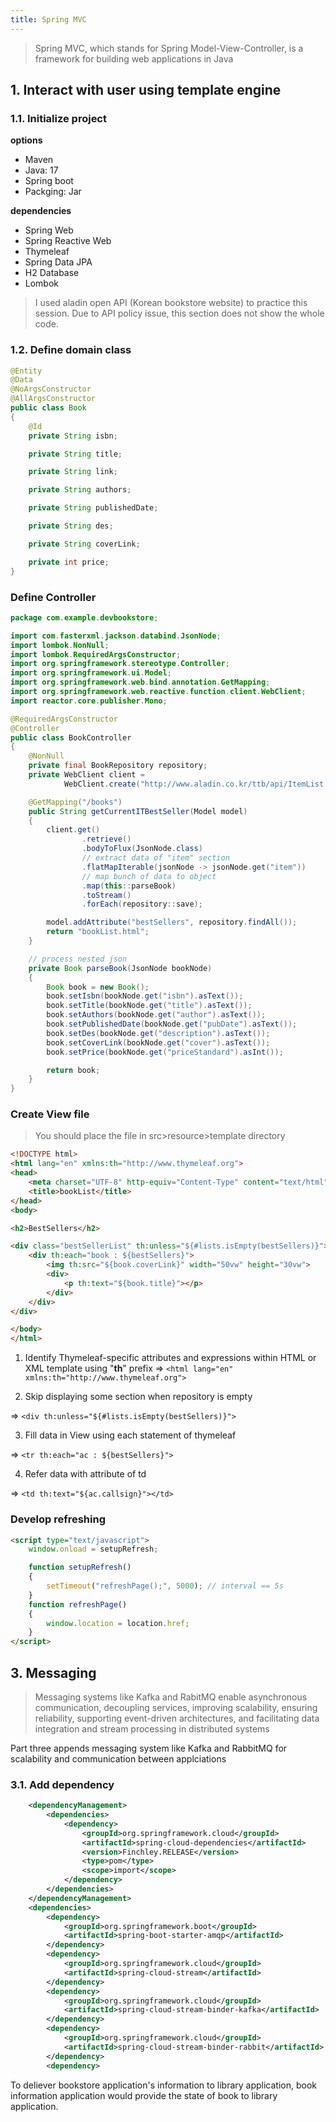 ```yaml
---
title: Spring MVC
---
```


> Spring MVC, which stands for Spring Model-View-Controller, is a framework for building web applications in Java

## 1. Interact with user using template engine

### 1.1. Initialize project

**options**
- Maven
- Java: 17
- Spring boot
- Packging: Jar

**dependencies**
- Spring Web
- Spring Reactive Web
- Thymeleaf
- Spring Data JPA
- H2 Database
- Lombok

> I used aladin open API (Korean bookstore website) to practice this session. Due to API policy issue, this section does not show the whole code.

### 1.2. Define domain class

```java
@Entity
@Data
@NoArgsConstructor
@AllArgsConstructor
public class Book
{
    @Id
    private String isbn;

    private String title;

    private String link;

    private String authors;

    private String publishedDate;

    private String des;

    private String coverLink;

    private int price;
}
```

### Define Controller

```java
package com.example.devbookstore;

import com.fasterxml.jackson.databind.JsonNode;
import lombok.NonNull;
import lombok.RequiredArgsConstructor;
import org.springframework.stereotype.Controller;
import org.springframework.ui.Model;
import org.springframework.web.bind.annotation.GetMapping;
import org.springframework.web.reactive.function.client.WebClient;
import reactor.core.publisher.Mono;

@RequiredArgsConstructor
@Controller
public class BookController
{
    @NonNull
    private final BookRepository repository;
    private WebClient client =
            WebClient.create("http://www.aladin.co.kr/ttb/api/ItemList.aspx?ttbkey=ttbnsj67611232001&QueryType=ItemNewAll&MaxResults=10&start=1&SearchTarget=Book&output=JS&Version=20131101&CategoryId=351");

    @GetMapping("/books")
    public String getCurrentITBestSeller(Model model)
    {
        client.get()
                .retrieve()
                .bodyToFlux(JsonNode.class)
                // extract data of "item" section
                .flatMapIterable(jsonNode -> jsonNode.get("item"))
                // map bunch of data to object
                .map(this::parseBook)
                .toStream()
                .forEach(repository::save);

        model.addAttribute("bestSellers", repository.findAll());
        return "bookList.html";
    }

    // process nested json
    private Book parseBook(JsonNode bookNode)
    {
        Book book = new Book();
        book.setIsbn(bookNode.get("isbn").asText());
        book.setTitle(bookNode.get("title").asText());
        book.setAuthors(bookNode.get("author").asText());
        book.setPublishedDate(bookNode.get("pubDate").asText());
        book.setDes(bookNode.get("description").asText());
        book.setCoverLink(bookNode.get("cover").asText());
        book.setPrice(bookNode.get("priceStandard").asInt());

        return book;
    }
}
```

### Create View file

> You should place the file in src>resource>template directory

```html
<!DOCTYPE html>
<html lang="en" xmlns:th="http://www.thymeleaf.org">
<head>
    <meta charset="UTF-8" http-equiv="Content-Type" content="text/html" />
    <title>bookList</title>
</head>
<body>

<h2>BestSellers</h2>

<div class="bestSellerList" th:unless="${#lists.isEmpty(bestSellers)}">
    <div th:each="book : ${bestSellers}">
        <img th:src="${book.coverLink}" width="50vw" height="30vw">
        <div>
            <p th:text="${book.title}"></p>
        </div>
    </div>
</div>

</body>
</html>
```

1. Identify Thymeleaf-specific attributes and expressions within HTML or XML template using "**th**" prefix
=> ```<html lang="en" xmlns:th="http://www.thymeleaf.org">```

2. Skip displaying some section when repository is empty

=> ```<div th:unless="${#lists.isEmpty(bestSellers)}">```

3. Fill data in View using each statement of thymeleaf

=> ```<tr th:each="ac : ${bestSellers}">```

4. Refer data with attribute of td

=> ```<td th:text="${ac.callsign}"></td>```

### Develop refreshing

```html
<script type="text/javascript">
    window.onload = setupRefresh;

    function setupRefresh()
    {
        setTimeout("refreshPage();", 5000); // interval == 5s
    }
    function refreshPage()
    {
        window.location = location.href;
    }
</script>
```

## 3. Messaging
> Messaging systems like Kafka and RabitMQ enable asynchronous communication, decoupling services, improving scalability, ensuring reliability, supporting event-driven architectures, and facilitating data integration and stream processing in distributed systems

Part three appends messaging system like Kafka and RabbitMQ for scalability and communication between applciations

### 3.1. Add dependency

```xml
    <dependencyManagement>
        <dependencies>
            <dependency>
                <groupId>org.springframework.cloud</groupId>
                <artifactId>spring-cloud-dependencies</artifactId>
                <version>Finchley.RELEASE</version>
                <type>pom</type>
                <scope>import</scope>
            </dependency>
        </dependencies>
    </dependencyManagement>
    <dependencies>
        <dependency>
            <groupId>org.springframework.boot</groupId>
            <artifactId>spring-boot-starter-amqp</artifactId>
        </dependency>
        <dependency>
            <groupId>org.springframework.cloud</groupId>
            <artifactId>spring-cloud-stream</artifactId>
        </dependency>
        <dependency>
            <groupId>org.springframework.cloud</groupId>
            <artifactId>spring-cloud-stream-binder-kafka</artifactId>
        </dependency>
        <dependency>
            <groupId>org.springframework.cloud</groupId>
            <artifactId>spring-cloud-stream-binder-rabbit</artifactId>
        </dependency>
        <dependency>
```

To deliever bookstore application's information to library application, book information application would provide the state of book to library application.

